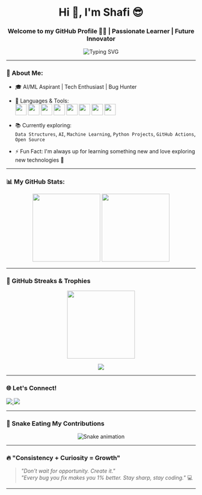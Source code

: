 <h1 align="center">Hi 👋, I'm  Shafi 😎</h1>
<h3 align="center">Welcome to my GitHub Profile 👨‍💻 | Passionate Learner | Future Innovator</h3>

<p align="center">
  <img src="https://readme-typing-svg.herokuapp.com?font=Fira+Code&size=24&duration=3000&pause=1000&color=00F700&center=true&vCenter=true&width=440&lines=Self-taught+Programmer;Love+to+Build+and+Break+Things;Always+Learning+New+Techs;Let's+Connect+%F0%9F%92%AC" alt="Typing SVG" />
</p>

---

### 🧠 About Me:

- 🎓 AI/ML Aspirant | Tech Enthusiast | Bug Hunter 
- 🧰 Languages & Tools:  
  <img src="https://cdn.jsdelivr.net/gh/devicons/devicon/icons/python/python-original.svg" height="30" />
  <img src="https://cdn.jsdelivr.net/gh/devicons/devicon/icons/c/c-original.svg" height="30" />
  <img src="https://cdn.jsdelivr.net/gh/devicons/devicon/icons/cplusplus/cplusplus-original.svg" height="30" />
  <img src="https://cdn.jsdelivr.net/gh/devicons/devicon/icons/java/java-original.svg" height="30" />
  <img src="https://cdn.jsdelivr.net/gh/devicons/devicon/icons/html5/html5-original.svg" height="30" />
  <img src="https://cdn.jsdelivr.net/gh/devicons/devicon/icons/css3/css3-original.svg" height="30" />
  <img src="https://cdn.jsdelivr.net/gh/devicons/devicon/icons/git/git-original.svg" height="30" />
  <img src="https://skillicons.dev/icons?i=github" height="30" />
  
- 📚 Currently exploring:  
  `Data Structures`, `AI`, `Machine Learning`, `Python Projects`, `GitHub Actions`, `Open Source`

- ⚡ Fun Fact: I'm always up for learning something new and love exploring new technologies 🚀

---

### 📊 My GitHub Stats:
<div align="center">
  <img src="https://github-readme-stats.vercel.app/api?username=Shafi&show_icons=true&theme=radical&border_radius=10" height="180"/>
  <img src="https://github-readme-stats.vercel.app/api/top-langs?username=Shafi&layout=compact&theme=dracula&langs_count=6&hide_border=true" height="180"/>
</div>

---

### 🎯 GitHub Streaks & Trophies

<p align="center">
  <img src="https://github-readme-streak-stats.herokuapp.com/?user=Shafi&theme=tokyonight&hide_border=true" height="180"/>
</p>

<p align="center">
  <img src="https://github-profile-trophy.vercel.app/?username=Atulsinghbirla&theme=onestar&no-frame=true&margin-w=10&row=1" />
</p>

---

### 🌐 Let's Connect!

<div align="left">
  <a href="mailto:mohdshafi2373@gmail.com" target="_blank">
    <img src="https://img.shields.io/badge/Gmail-D14836?style=for-the-badge&logo=gmail&logoColor=white" />
  </a>
  <a href="" target="_blank">
    <img src="https://img.shields.io/badge/LinkedIn-0A66C2?style=for-the-badge&logo=linkedin&logoColor=white" />
  </a>
</div>

---

### 🐍 Snake Eating My Contributions

<p align="center">
<img src="https://raw.githubusercontent.com/shafi2365/shafi313/output/snake.svg" alt="Snake animation" />
</p>

---

### 🔥 "Consistency + Curiosity = Growth"

> _"Don't wait for opportunity. Create it."_  
> _"Every bug you fix makes you 1% better. Stay sharp, stay coding."_ 💻

---
